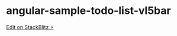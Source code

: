 # angular-sample-todo-list-vl5bar

[Edit on StackBlitz ⚡️](https://stackblitz.com/edit/angular-sample-todo-list-924nys)